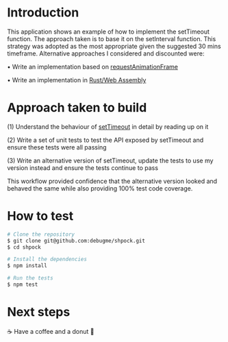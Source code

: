 # Introduction

This application shows an example of how to implement the setTimeout function. The approach taken is to base it on the setInterval function. This strategy was adopted as the most appropriate given the suggested 30 mins timeframe. Alternative approaches I considered and discounted were:

• Write an implementation based on [requestAnimationFrame](https://developer.mozilla.org/en-US/docs/Web/API/window/requestAnimationFrame)

• Write an implementation in [Rust/Web Assembly](https://rustwasm.github.io/docs/book/reference/js-ffi.html)

# Approach taken to build

(1) Understand the behaviour of [setTimeout](https://developer.mozilla.org/en-US/docs/Web/API/WindowOrWorkerGlobalScope/setTimeout) in detail by reading up on it

(2) Write a set of unit tests to test the API exposed by setTimeout and ensure these tests were all passing

(3) Write an alternative version of setTimeout, update the tests to use my version instead and ensure the tests continue to pass

This workflow provided confidence that the alternative version looked and behaved the same while also providing 100% test code coverage.

# How to test

```sh
# Clone the repository
$ git clone git@github.com:debugme/shpock.git
$ cd shpock

# Install the dependencies
$ npm install

# Run the tests
$ npm test

```

# Next steps

☕️ Have a coffee and a donut 🍩
